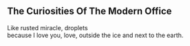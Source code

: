 The Curiosities Of The Modern Office
------------------------------------
Like rusted miracle, droplets  
because I love you, love, outside the ice and next to the earth.  
